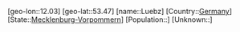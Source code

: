 ﻿---
location: [53.47,12.03]
type: City
tags:
- geo/City


SpocWebEntityId: 32169
isDeleted: false
confidential: public

---
[geo-lon::12.03]
[geo-lat::53.47]
[name::Luebz]
[Country::[Germany](geo/Continent/Europe/Germany.md)]
[State::[Mecklenburg-Vorpommern](geo/Continent/Europe/Germany/Mecklenburg-Vorpommern.md)]
[Population::]
[Unknown::]

